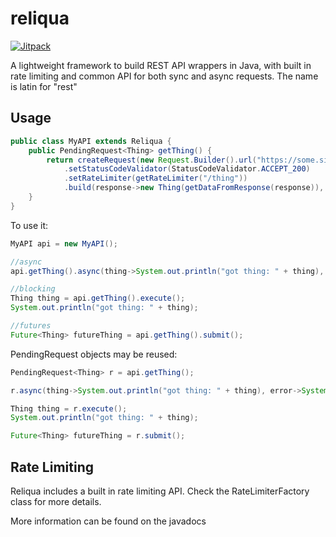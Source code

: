 # reliqua
[![Jitpack](https://jitpack.io/v/DxsSucuk/reliqua.svg)](https://jitpack.io/#DxsSucuk/reliqua)

A lightweight framework to build REST API wrappers in Java, with built in rate limiting and common API for both sync and async requests. The name is latin for "rest"

## Usage

```java
public class MyAPI extends Reliqua {
    public PendingRequest<Thing> getThing() {
        return createRequest(new Request.Builder().url("https://some.site/thing"))
            .setStatusCodeValidator(StatusCodeValidator.ACCEPT_200)
            .setRateLimiter(getRateLimiter("/thing"))
            .build(response->new Thing(getDataFromResponse(response)), context->handleError(context));
    }
}
```
To use it:
```java
MyAPI api = new MyAPI();

//async
api.getThing().async(thing->System.out.println("got thing: " + thing), error->System.err.println("got error: " + error));

//blocking
Thing thing = api.getThing().execute();
System.out.println("got thing: " + thing);

//futures
Future<Thing> futureThing = api.getThing().submit();
```

PendingRequest objects may be reused:
```java
PendingRequest<Thing> r = api.getThing();

r.async(thing->System.out.println("got thing: " + thing), error->System.err.println("got error: " + error));

Thing thing = r.execute();
System.out.println("got thing: " + thing);

Future<Thing> futureThing = r.submit();
```

## Rate Limiting

Reliqua includes a built in rate limiting API. Check the RateLimiterFactory class for more details.


More information can be found on the javadocs
